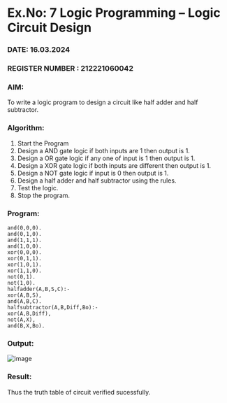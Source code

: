 # Ex.No: 7  Logic Programming –  Logic Circuit Design
### DATE: 16.03.2024                                                                            
### REGISTER NUMBER : 212221060042
### AIM: 
To write a logic program to design a circuit like half adder and half subtractor.
###  Algorithm:
1. Start the Program
2. Design a AND gate logic if both inputs are 1 then output is 1.
3. Design a OR gate logic if any one of input is 1 then output is 1.
4. Design a XOR gate logic if both inputs are different then output is 1.
5. Design a NOT gate logic if input is 0 then output is 1.
6. Design a half adder and half subtractor using the rules.
7. Test the logic.
8. Stop the program.

### Program:
```
and(0,0,0).
and(0,1,0).
and(1,1,1).
and(1,0,0).
xor(0,0,0).
xor(0,1,1).
xor(1,0,1).
xor(1,1,0).
not(0,1).
not(1,0).
halfadder(A,B,S,C):-
xor(A,B,S),
and(A,B,C).
halfsubtractor(A,B,Diff,Bo):-
xor(A,B,Diff),
not(A,X),
and(B,X,Bo).
```

### Output:

![image](https://github.com/DrUmaRaniV/AI_Lab_2023-24/assets/161037212/60381074-9bd9-4678-a911-aca35a22fef9)


### Result:
Thus the truth table of circuit verified sucessfully.
